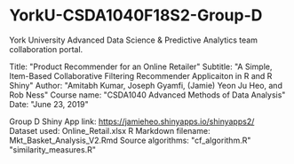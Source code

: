# YorkU-CSDA1040F18S2-Group-D
York University Advanced Data Science &amp; Predictive Analytics team collaboration portal.

Title: "Product Recommender for an Online Retailer"
Subtitle: "A Simple, Item-Based Collaborative Filtering Recommender Applicaiton in R and R Shiny"
Author: "Amitabh Kumar, Joseph Gyamfi, (Jamie) Yeon Ju Heo, and Rob Ness"
Course name: "CSDA1040 Advanced Methods of Data Analysis"
Date: "June 23, 2019"

Group D Shiny App link: https://jamieheo.shinyapps.io/shinyapps2/  
Dataset used: Online_Retail.xlsx
R Markdown filename: Mkt_Basket_Analysis_V2.Rmd
Source algorithms:
  "cf_algorithm.R"
  "similarity_measures.R"
